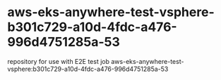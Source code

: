 # aws-eks-anywhere-test-vsphere-b301c729-a10d-4fdc-a476-996d4751285a-53
repository for use with E2E test job aws-eks-anywhere-test-vsphere:b301c729-a10d-4fdc-a476-996d4751285a-53
